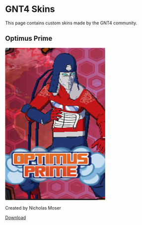 # GNT4 Skins

This page contains custom skins made by the GNT4 community.

## Optimus Prime

![Optimus Prime](/gnt4/docs/skins/images/optimus_prime.png?raw=true "Optimus Prime")

Created by Nicholas Moser

[Download](/gnt4/docs/skins/files/Third_Optimus_Prime.zip?raw=true)